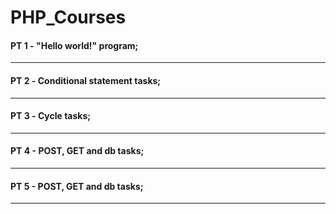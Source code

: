 # PHP_Courses

#### PT 1 - "Hello world!" program;
----------------------------------------
#### PT 2 - Сonditional statement tasks;
----------------------------------------
#### PT 3 - Сycle tasks;
----------------------------------------
#### PT 4 - POST, GET and db tasks;
----------------------------------------
#### PT 5 - POST, GET and db tasks;
----------------------------------------
